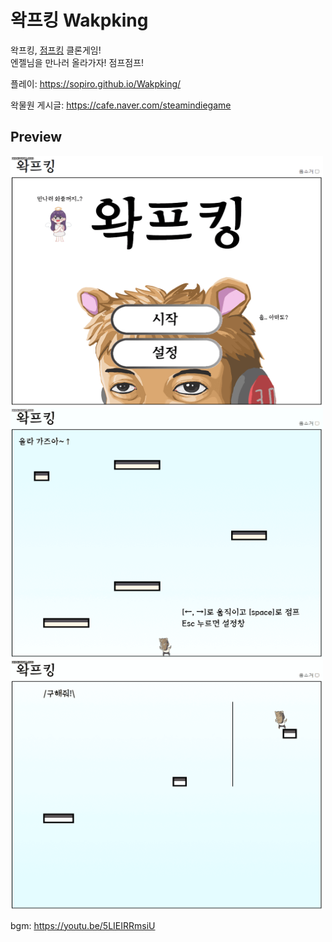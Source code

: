 # 왁프킹 Wakpking

왁프킹, [점프킹](https://namu.wiki/w/Jump%20King?from=%EC%A0%90%ED%94%84%ED%82%B9) 클론게임!  
엔젤님을 만나러 올라가자! 점프점프!

플레이: https://sopiro.github.io/Wakpking/

왁물원 게시글: https://cafe.naver.com/steamindiegame

## Preview

<img src=".github/img1.gif" width="500" height="400" />
<img src=".github/img2.gif" width="500" height="400" />
<img src=".github/img3.gif" width="500" height="400" />

bgm: https://youtu.be/5LIEIRRmsiU


